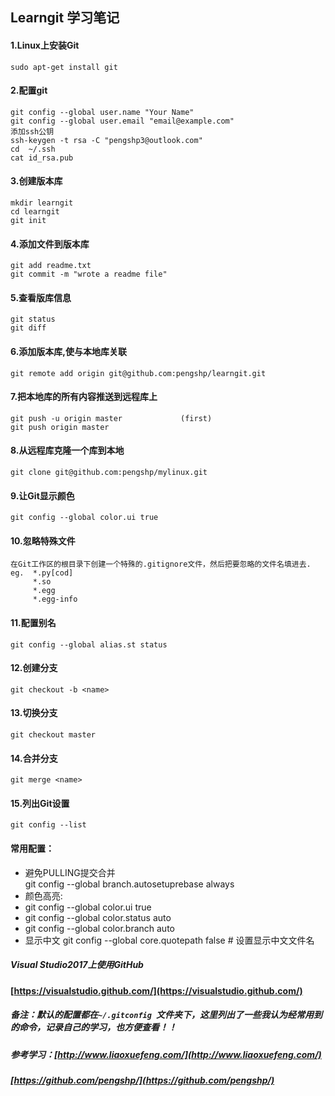 ## Learngit 学习笔记
#### 1.Linux上安装Git
    sudo apt-get install git
#### 2.配置git
    git config --global user.name "Your Name"
    git config --global user.email "email@example.com"
    添加ssh公钥
    ssh-keygen -t rsa -C "pengshp3@outlook.com"
    cd  ~/.ssh
    cat id_rsa.pub
#### 3.创建版本库
    mkdir learngit
    cd learngit
    git init
#### 4.添加文件到版本库
    git add readme.txt
    git commit -m "wrote a readme file"
#### 5.查看版库信息
    git status
    git diff
#### 6.添加版本库,使与本地库关联
    git remote add origin git@github.com:pengshp/learngit.git
#### 7.把本地库的所有内容推送到远程库上
    git push -u origin master             (first)
    git push origin master
#### 8.从远程库克隆一个库到本地
    git clone git@github.com:pengshp/mylinux.git
#### 9.让Git显示颜色
    git config --global color.ui true
#### 10.忽略特殊文件
    在Git工作区的根目录下创建一个特殊的.gitignore文件，然后把要忽略的文件名填进去.
    eg.  *.py[cod]
         *.so
         *.egg
         *.egg-info
#### 11.配置别名
    git config --global alias.st status
#### 12.创建分支
    git checkout -b <name>
#### 13.切换分支
    git checkout master
#### 14.合并分支
    git merge <name>
#### 15.列出Git设置
    git config --list
#### 常用配置：
* 避免PULLING提交合并   
    git config --global branch.autosetuprebase always
* 颜色高亮:
 * git config --global color.ui true
 * git config --global color.status auto
 * git config --global color.branch auto
 * 显示中文
    git config --global core.quotepath false # 设置显示中文文件名

##### Visual Studio2017上使用GitHub
#### [https://visualstudio.github.com/](https://visualstudio.github.com/)

##### *备注*：默认的配置都在`~/.gitconfig `文件夹下，这里列出了一些我认为经常用到的命令，记录自己的学习，也方便查看！！
##### 参考学习：[http://www.liaoxuefeng.com/](http://www.liaoxuefeng.com/)
##### [https://github.com/pengshp/](https://github.com/pengshp/)
